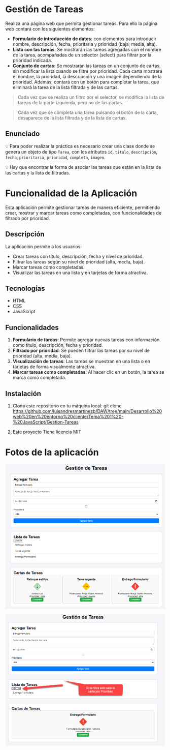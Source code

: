 # Gestión de Tareas

Realiza una página web que permita gestionar tareas. Para ello la página web contará con los siguientes elementos:

- **Formulario de introducción de datos**: con elementos para introducir nombre, descripción, fecha, prioritaria y prioridad (baja, media, alta).
- **Lista con las tareas**: Se mostrarán las tareas agregadas con el nombre de la tarea, acompañadas de un selector (select) para filtrar por la prioridad indicada.
- **Conjunto de cartas**: Se mostrarán las tareas en un conjunto de cartas, sin modificar la lista cuando se filtre por prioridad. Cada carta mostrará el nombre, la prioridad, la descripción y una imagen dependiendo de la prioridad. 
    Además, contará con un botón para completar la tarea, que eliminará la tarea de la lista filtrada y de las cartas.

> Cada vez que se realiza un filtro por el selector, se modifica la lista de tareas de la parte izquierda, pero no de las cartas.

> Cada vez que se completa una tarea pulsando el botón de la carta, desaparece de la lista filtrada y de la lista de cartas.

## Enunciado

💡 Para poder realizar la práctica es necesario crear una clase donde se genera un objeto de tipo `Tarea`, con los atributos `id`, `titulo`, `descripción`, `fecha`, `prioritaria`, `prioridad`, `completa`, `imagen`.

💡 Hay que encontrar la forma de asociar las tareas que están en la lista de las cartas y la lista de filtradas.


# Funcionalidad de la Aplicación
Esta aplicación permite gestionar tareas de manera eficiente, permitiendo crear, mostrar y marcar tareas como completadas, con funcionalidades de filtrado por prioridad.

## Descripción

La aplicación permite a los usuarios:
- Crear tareas con título, descripción, fecha y nivel de prioridad.
- Filtrar las tareas según su nivel de prioridad (alta, media, baja).
- Marcar tareas como completadas.
- Visualizar las tareas en una lista y en tarjetas de forma atractiva.

## Tecnologías
- HTML
- CSS
- JavaScript

## Funcionalidades

1. **Formulario de tareas**: Permite agregar nuevas tareas con información como título, descripción, fecha y prioridad.
2. **Filtrado por prioridad**: Se pueden filtrar las tareas por su nivel de prioridad (alta, media, baja).
3. **Visualización de tareas**: Las tareas se muestran en una lista o en tarjetas de forma visualmente atractiva.
4. **Marcar tareas como completadas**: Al hacer clic en un botón, la tarea se marca como completada.

## Instalación

1. Clona este repositorio en tu máquina local:
git clone https://github.com/luisandresmartinezb/DAW/tree/main/Desarrollo%20web%20en%20entorno%20cliente/Tema%201%20-%20JavaScript/Gestion-Tareas


2. Este proyecto Tiene licencia MIT


# Fotos de la aplicación
![Texto alternativo](https://github.com/luisandresmartinezb/DAW/blob/main/Desarrollo%20web%20en%20entorno%20cliente/Tema%201%20-%20JavaScript/Gestion-Tareas/1.png)

![Texto alternativo](https://github.com/luisandresmartinezb/DAW/blob/main/Desarrollo%20web%20en%20entorno%20cliente/Tema%201%20-%20JavaScript/Gestion-Tareas/2.png)




